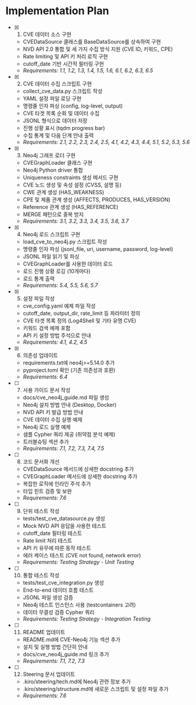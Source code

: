 # Implementation Plan

- [x] 1. CVE 데이터 소스 구현
  - CVEDataSource 클래스를 BaseDataSource를 상속하여 구현
  - NVD API 2.0 통합 및 세 가지 수집 방식 지원 (CVE ID, 키워드, CPE)
  - Rate limiting 및 API 키 처리 로직 구현
  - cutoff_date 기반 시간적 필터링 구현
  - _Requirements: 1.1, 1.2, 1.3, 1.4, 1.5, 1.6, 6.1, 6.2, 6.3, 6.5_

- [x] 2. CVE 데이터 수집 스크립트 구현
  - collect_cve_data.py 스크립트 작성
  - YAML 설정 파일 로딩 구현
  - 명령줄 인자 파싱 (config, log-level, output)
  - CVE 타겟 목록 순회 및 데이터 수집
  - JSONL 형식으로 데이터 저장
  - 진행 상황 표시 (tqdm progress bar)
  - 수집 통계 및 다음 단계 안내 출력
  - _Requirements: 2.1, 2.2, 2.3, 2.4, 2.5, 4.1, 4.2, 4.3, 4.4, 5.1, 5.2, 5.3, 5.6_

- [x] 3. Neo4j 그래프 로더 구현
  - CVEGraphLoader 클래스 구현
  - Neo4j Python driver 통합
  - Uniqueness constraints 생성 메서드 구현
  - CVE 노드 생성 및 속성 설정 (CVSS, 설명 등)
  - CWE 관계 생성 (HAS_WEAKNESS)
  - CPE 및 제품 관계 생성 (AFFECTS, PRODUCES, HAS_VERSION)
  - Reference 관계 생성 (HAS_REFERENCE)
  - MERGE 패턴으로 중복 방지
  - _Requirements: 3.1, 3.2, 3.3, 3.4, 3.5, 3.6, 3.7_

- [x] 4. Neo4j 로드 스크립트 구현
  - load_cve_to_neo4j.py 스크립트 작성
  - 명령줄 인자 파싱 (jsonl_file, uri, username, password, log-level)
  - JSONL 파일 읽기 및 파싱
  - CVEGraphLoader를 사용한 데이터 로드
  - 로드 진행 상황 로깅 (10개마다)
  - 로드 통계 출력
  - _Requirements: 5.4, 5.5, 5.6, 5.7_

- [x] 5. 설정 파일 작성
  - cve_config.yaml 예제 파일 작성
  - cutoff_date, output_dir, rate_limit 등 파라미터 정의
  - CVE 타겟 목록 정의 (Log4Shell 및 기타 유명 CVE)
  - 키워드 검색 예제 포함
  - API 키 설정 방법 주석으로 안내
  - _Requirements: 4.1, 4.2, 4.5_

- [x] 6. 의존성 업데이트
  - requirements.txt에 neo4j>=5.14.0 추가
  - pyproject.toml 확인 (기존 의존성과 호환)
  - _Requirements: 6.4_

- [ ] 7. 사용 가이드 문서 작성
  - docs/cve_neo4j_guide.md 파일 생성
  - Neo4j 설치 방법 안내 (Desktop, Docker)
  - NVD API 키 발급 방법 안내
  - CVE 데이터 수집 실행 예제
  - Neo4j 로드 실행 예제
  - 샘플 Cypher 쿼리 제공 (취약점 분석 예제)
  - 트러블슈팅 섹션 추가
  - _Requirements: 7.1, 7.2, 7.3, 7.4, 7.5_

- [ ] 8. 코드 문서화 개선
  - CVEDataSource 메서드에 상세한 docstring 추가
  - CVEGraphLoader 메서드에 상세한 docstring 추가
  - 복잡한 로직에 인라인 주석 추가
  - 타입 힌트 검증 및 보완
  - _Requirements: 7.6_

- [ ] 9. 단위 테스트 작성
  - tests/test_cve_datasource.py 생성
  - Mock NVD API 응답을 사용한 테스트
  - cutoff_date 필터링 테스트
  - Rate limit 처리 테스트
  - API 키 유무에 따른 동작 테스트
  - 에러 케이스 테스트 (CVE not found, network error)
  - _Requirements: Testing Strategy - Unit Testing_

- [ ] 10. 통합 테스트 작성
  - tests/test_cve_integration.py 생성
  - End-to-end 데이터 흐름 테스트
  - JSONL 파일 생성 검증
  - Neo4j 테스트 인스턴스 사용 (testcontainers 고려)
  - 데이터 무결성 검증 Cypher 쿼리
  - _Requirements: Testing Strategy - Integration Testing_

- [ ] 11. README 업데이트
  - README.md에 CVE-Neo4j 기능 섹션 추가
  - 설치 및 실행 방법 간단히 안내
  - docs/cve_neo4j_guide.md 링크 추가
  - _Requirements: 7.1, 7.2, 7.3_

- [ ] 12. Steering 문서 업데이트
  - .kiro/steering/tech.md에 Neo4j 관련 정보 추가
  - .kiro/steering/structure.md에 새로운 스크립트 및 설정 파일 추가
  - _Requirements: 7.6_
